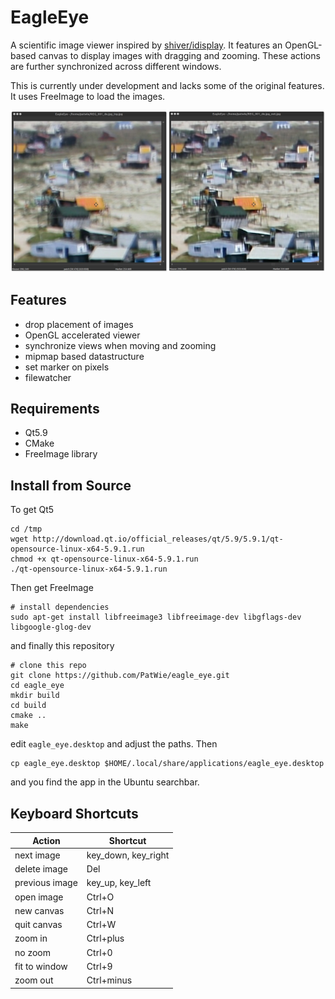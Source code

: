  # EagleEye

A scientific image viewer inspired by [shiver/idisplay](https://sourceforge.net/p/shiver/idisplay). It features an OpenGL-based canvas to display images with dragging and zooming. These actions are further synchronized across different windows.

This is currently under development and lacks some of the original features. It uses FreeImage to load the images.

<p align="center"> <img src="./screenshot.jpg"> </p>

## Features

- drop placement of images
- OpenGL accelerated viewer
- synchronize views when moving and zooming
- mipmap based datastructure
- set marker on pixels
- filewatcher

## Requirements

- Qt5.9
- CMake
- FreeImage library

## Install from Source

To get Qt5

    cd /tmp
    wget http://download.qt.io/official_releases/qt/5.9/5.9.1/qt-opensource-linux-x64-5.9.1.run
    chmod +x qt-opensource-linux-x64-5.9.1.run
    ./qt-opensource-linux-x64-5.9.1.run

Then get FreeImage

    # install dependencies
    sudo apt-get install libfreeimage3 libfreeimage-dev libgflags-dev libgoogle-glog-dev

and finally this repository

    # clone this repo
    git clone https://github.com/PatWie/eagle_eye.git
    cd eagle_eye
    mkdir build
    cd build
    cmake ..
    make

edit `eagle_eye.desktop` and adjust the paths. Then 

    cp eagle_eye.desktop $HOME/.local/share/applications/eagle_eye.desktop

and you find the app in the Ubuntu searchbar.

## Keyboard Shortcuts


| Action         | Shortcut            |
| ------         | ------              |
| next image     | key_down, key_right |
| delete image   | Del                 |
| previous image | key_up, key_left    |
| open image     | Ctrl+O              |
| new canvas     | Ctrl+N              |
| quit canvas    | Ctrl+W              |
| zoom in        | Ctrl+plus           |
| no zoom        | Ctrl+0              |
| fit to window  | Ctrl+9              |
| zoom out       | Ctrl+minus          |
